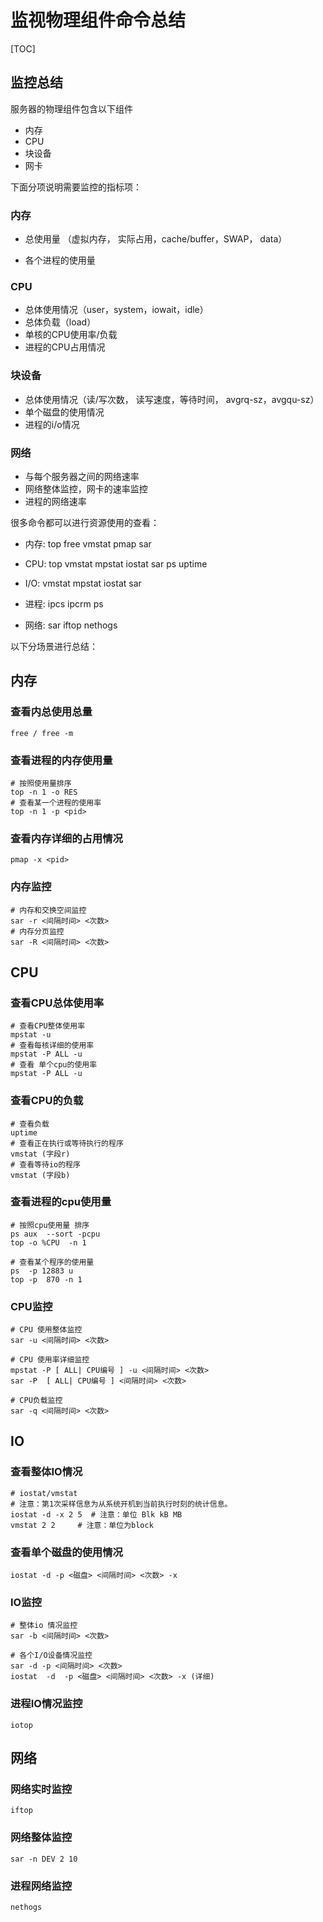 # 监视物理组件命令总结



[TOC]

## 监控总结

服务器的物理组件包含以下组件

- 内存
- CPU
- 块设备
- 网卡

下面分项说明需要监控的指标项：

### 内存

- 总使用量  （虚拟内存， 实际占用，cache/buffer，SWAP， data）

- 各个进程的使用量 


### CPU

- 总体使用情况（user，system，iowait，idle）
- 总体负载（load）
- 单核的CPU使用率/负载
- 进程的CPU占用情况

### 块设备

- 总体使用情况（读/写次数， 读写速度，等待时间， avgrq-sz，avgqu-sz）
- 单个磁盘的使用情况
- 进程的i/o情况

### 网络

- 与每个服务器之间的网络速率
- 网络整体监控，网卡的速率监控
- 进程的网络速率

很多命令都可以进行资源使用的查看：

- 内存: top free vmstat pmap  sar 

- CPU: top vmstat mpstat iostat sar ps uptime

- I/O: vmstat mpstat iostat sar 

- 进程: ipcs ipcrm ps

- 网络: sar iftop nethogs 

   

以下分场景进行总结：

## 内存

### 查看内总使用总量

```
free / free -m
```

### 查看进程的内存使用量

```
# 按照使用量排序
top -n 1 -o RES
# 查看某一个进程的使用率
top -n 1 -p <pid>
```

### 查看内存详细的占用情况

```
pmap -x <pid>
```

### 内存监控

```
# 内存和交换空间监控
sar -r <间隔时间> <次数>
# 内存分页监控
sar -R <间隔时间> <次数>
```



## CPU

### 查看CPU总体使用率

```
# 查看CPU整体使用率
mpstat -u
# 查看每核详细的使用率
mpstat -P ALL -u
# 查看 单个cpu的使用率
mpstat -P ALL -u
```

### 查看CPU的负载

```
# 查看负载
uptime
# 查看正在执行或等待执行的程序
vmstat (字段r)
# 查看等待io的程序
vmstat (字段b)
```

### 查看进程的cpu使用量

```
# 按照cpu使用量 排序
ps aux  --sort -pcpu
top -o %CPU  -n 1 

# 查看某个程序的使用量
ps  -p 12883 u
top -p  870 -n 1

```

### CPU监控

```
# CPU 使用整体监控
sar -u <间隔时间> <次数>

# CPU 使用率详细监控
mpstat -P [ ALL| CPU编号 ] -u <间隔时间> <次数>
sar -P  [ ALL| CPU编号 ] <间隔时间> <次数>

# CPU负载监控
sar -q <间隔时间> <次数>
```



## IO

### 查看整体IO情况

```
# iostat/vmstat  
# 注意：第1次采样信息为从系统开机到当前执行时刻的统计信息。
iostat -d -x 2 5  # 注意：单位 Blk kB MB 
vmstat 2 2     # 注意：单位为block 
```

### 查看单个磁盘的使用情况

```
iostat -d -p <磁盘> <间隔时间> <次数> -x 
```

### IO监控

```
# 整体io 情况监控
sar -b <间隔时间> <次数>

# 各个I/O设备情况监控
sar -d -p <间隔时间> <次数>
iostat  -d  -p <磁盘> <间隔时间> <次数> -x (详细)
```

### 进程IO情况监控

```
iotop
```

## 网络

### 网络实时监控

```
iftop
```

### 网络整体监控

```
sar -n DEV 2 10 
```

### 进程网络监控

```
nethogs
```





